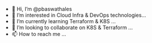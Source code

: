 - 👋 Hi, I’m @pbaswathales
- 👀 I’m interested in Cloud Infra & DevOps technologies...
- 🌱 I’m currently learning Terraform & K8S ...
- 💞️ I’m looking to collaborate on K8S & Terraform ...
- 📫 How to reach me ...

<!---
pbaswathales/pbaswathales is a ✨ special ✨ repository because its `README.md` (this file) appears on your GitHub profile.
You can click the Preview link to take a look at your changes.
--->
